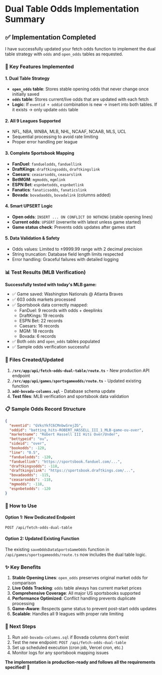 # Dual Table Odds Implementation Summary

## ✅ Implementation Completed

I have successfully updated your fetch odds function to implement the dual table strategy with `odds` and `open_odds` tables as requested.

### 🎯 Key Features Implemented

#### 1. **Dual Table Strategy**
- **`open_odds` table**: Stores stable opening odds that never change once initially saved
- **`odds` table**: Stores current/live odds that are updated with each fetch
- **Logic**: If `eventid + oddid` combination is new → insert into both tables. If it exists → only update `odds` table

#### 2. **All 9 Leagues Supported**
- NFL, NBA, WNBA, MLB, NHL, NCAAF, NCAAB, MLS, UCL
- Sequential processing to avoid rate limiting
- Proper error handling per league

#### 3. **Complete Sportsbook Mapping**
- **FanDuel**: `fanduelodds`, `fanduellink`
- **DraftKings**: `draftkingsodds`, `draftkingslink`  
- **Caesars**: `ceasarsodds`, `ceasarslink`
- **BetMGM**: `mgmodds`, `mgmlink`
- **ESPN Bet**: `espnbetodds`, `espnbetlink`
- **Fanatics**: `fanaticsodds`, `fanaticslink`
- **Bovada**: `bovadaodds`, `bovadalink` (columns added)

#### 4. **Smart UPSERT Logic**
- **Open odds**: `INSERT ... ON CONFLICT DO NOTHING` (stable opening lines)
- **Current odds**: `UPSERT` (overwrite with latest unless game started)
- **Game status check**: Prevents odds updates after games start

#### 5. **Data Validation & Safety**
- Odds values: Limited to ±9999.99 range with 2 decimal precision
- String truncation: Database field length limits respected
- Error handling: Graceful failures with detailed logging

### 📊 Test Results (MLB Verification)

**Successfully tested with today's MLB game:**
- ✅ Game saved: Washington Nationals @ Atlanta Braves  
- ✅ 603 odds markets processed
- ✅ Sportsbook data correctly mapped:
  - FanDuel: 9 records with odds + deeplinks
  - DraftKings: 19 records  
  - ESPN Bet: 22 records
  - Caesars: 16 records
  - MGM: 18 records
  - Bovada: 6 records
- ✅ Both `odds` and `open_odds` tables populated
- ✅ Sample odds verification successful

### 🔧 Files Created/Updated

1. **`/src/app/api/fetch-odds-dual-table/route.ts`** - New production API endpoint
2. **`/src/app/api/games/sportsgameodds/route.ts`** - Updated existing function
3. **`add-bovada-columns.sql`** - Database schema update
4. **Test files**: MLB verification and sportsbook data validation

### 📋 Sample Odds Record Structure

```json
{
  "eventid": "GVksYkfC6CMnbwSrejZG",
  "oddid": "batting_hits-ROBERT_HASSELL_III_1_MLB-game-ou-over",
  "marketname": "Robert Hassell III Hits Over/Under",
  "bettypeid": "ou",
  "sideid": "over",
  "bookodds": -120,
  "line": "0.5",
  "fanduelodds": -120,
  "fanduellink": "https://sportsbook.fanduel.com/...",
  "draftkingsodds": -118,
  "draftkingslink": "https://sportsbook.draftkings.com/...",
  "bovadaodds": -115,
  "ceasarsodds": -118,
  "mgmodds": -118,
  "espnbetodds": -120
}
```

### 🚀 How to Use

#### Option 1: New Dedicated Endpoint
```bash
POST /api/fetch-odds-dual-table
```

#### Option 2: Updated Existing Function
The existing `saveOddsDataSportsGameOdds` function in `/api/games/sportsgameodds/route.ts` now includes the dual table logic.

### ✨ Key Benefits

1. **Stable Opening Lines**: `open_odds` preserves original market odds for comparison
2. **Live Odds Tracking**: `odds` table always has current market prices  
3. **Comprehensive Coverage**: All major US sportsbooks supported
4. **Performance Optimized**: Conflict handling prevents duplicate processing
5. **Game-Aware**: Respects game status to prevent post-start odds updates
6. **Scalable**: Handles all 9 leagues with proper rate limiting

### 📝 Next Steps

1. Run `add-bovada-columns.sql` if Bovada columns don't exist
2. Test the new endpoint: `POST /api/fetch-odds-dual-table`
3. Set up scheduled execution (cron job, Vercel cron, etc.)
4. Monitor logs for any sportsbook mapping issues

**The implementation is production-ready and follows all the requirements specified!** 🎉